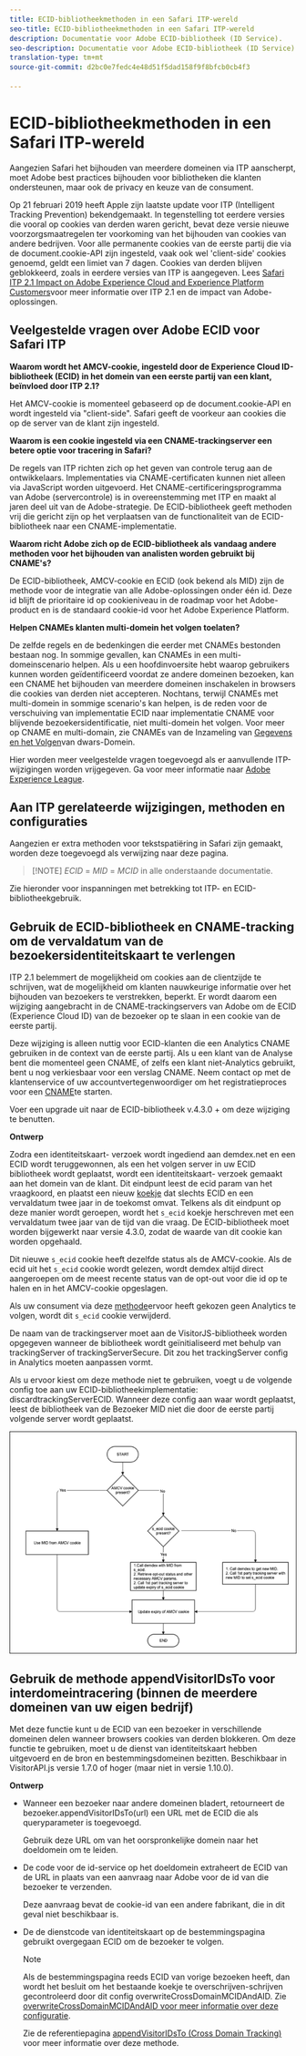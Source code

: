 ```yaml
---
title: ECID-bibliotheekmethoden in een Safari ITP-wereld
seo-title: ECID-bibliotheekmethoden in een Safari ITP-wereld
description: Documentatie voor Adobe ECID-bibliotheek (ID Service).
seo-description: Documentatie voor Adobe ECID-bibliotheek (ID Service).
translation-type: tm+mt
source-git-commit: d2bc0e7fedc4e48d51f5dad158f9f8bfcb0cb4f3

---
```



# ECID-bibliotheekmethoden in een Safari ITP-wereld

Aangezien Safari het bijhouden van meerdere domeinen via ITP aanscherpt, moet Adobe best practices bijhouden voor bibliotheken die klanten ondersteunen, maar ook de privacy en keuze van de consument.

Op 21 februari 2019 heeft Apple zijn laatste update voor ITP (Intelligent Tracking Prevention) bekendgemaakt. In tegenstelling tot eerdere versies die vooral op cookies van derden waren gericht, bevat deze versie nieuwe voorzorgsmaatregelen ter voorkoming van het bijhouden van cookies van andere bedrijven. Voor alle permanente cookies van de eerste partij die via de document.cookie-API zijn ingesteld, vaak ook wel &#39;client-side&#39; cookies genoemd, geldt een limiet van 7 dagen. Cookies van derden blijven geblokkeerd, zoals in eerdere versies van ITP is aangegeven. Lees [Safari ITP 2.1 Impact on Adobe Experience Cloud and Experience Platform Customers](https://medium.com/adobetech/safari-itp-2-1-impact-on-adobe-experience-cloud-customers-9439cecb55ac)voor meer informatie over ITP 2.1 en de impact van Adobe-oplossingen.

## Veelgestelde vragen over Adobe ECID voor Safari ITP

**Waarom wordt het AMCV-cookie, ingesteld door de Experience Cloud ID-bibliotheek (ECID) in het domein van een eerste partij van een klant, beïnvloed door ITP 2.1?**

Het AMCV-cookie is momenteel gebaseerd op de document.cookie-API en wordt ingesteld via &quot;client-side&quot;. Safari geeft de voorkeur aan cookies die op de server van de klant zijn ingesteld.

**Waarom is een cookie ingesteld via een CNAME-trackingserver een betere optie voor tracering in Safari?**

De regels van ITP richten zich op het geven van controle terug aan de ontwikkelaars. Implementaties via CNAME-certificaten kunnen niet alleen via JavaScript worden uitgevoerd. Het CNAME-certificeringsprogramma van Adobe (servercontrole) is in overeenstemming met ITP en maakt al jaren deel uit van de Adobe-strategie. De ECID-bibliotheek geeft methoden vrij die gericht zijn op het verplaatsen van de functionaliteit van de ECID-bibliotheek naar een CNAME-implementatie.

**Waarom richt Adobe zich op de ECID-bibliotheek als vandaag andere methoden voor het bijhouden van analisten worden gebruikt bij CNAME&#39;s?**

De ECID-bibliotheek, AMCV-cookie en ECID (ook bekend als MID) zijn de methode voor de integratie van alle Adobe-oplossingen onder één id. Deze id blijft de prioritaire id op cookieniveau in de roadmap voor het Adobe-product en is de standaard cookie-id voor het Adobe Experience Platform.

**Helpen CNAMEs klanten multi-domein het volgen toelaten?**

De zelfde regels en de bedenkingen die eerder met CNAMEs bestonden bestaan nog. In sommige gevallen, kan CNAMEs in een multi-domeinscenario helpen. Als u een hoofdinvoersite hebt waarop gebruikers kunnen worden geïdentificeerd voordat ze andere domeinen bezoeken, kan een CNAME het bijhouden van meerdere domeinen inschakelen in browsers die cookies van derden niet accepteren. Nochtans, terwijl CNAMEs met multi-domein in sommige scenario&#39;s kan helpen, is de reden voor de verschuiving van implementatie ECID naar implementatie CNAME voor blijvende bezoekersidentificatie, niet multi-domein het volgen. Voor meer op CNAME en multi-domain, zie CNAMEs van de Inzameling van [Gegevens en het Volgen](/help/reference/analytics-reference/cname.md)van dwars-Domein.

Hier worden meer veelgestelde vragen toegevoegd als er aanvullende ITP-wijzigingen worden vrijgegeven. Ga voor meer informatie naar [Adobe Experience League](https://experienceleague.adobe.com/#recommended/solutions/analytics).

## Aan ITP gerelateerde wijzigingen, methoden en configuraties

Aangezien er extra methoden voor tekstspatiëring in Safari zijn gemaakt, worden deze toegevoegd als verwijzing naar deze pagina.

>[!NOTE] *ECID* = *MID* = *MCID* in alle onderstaande documentatie.

Zie hieronder voor inspanningen met betrekking tot ITP- en ECID-bibliotheekgebruik.

## Gebruik de ECID-bibliotheek en CNAME-tracking om de vervaldatum van de bezoekersidentiteitskaart te verlengen

ITP 2.1 belemmert de mogelijkheid om cookies aan de clientzijde te schrijven, wat de mogelijkheid om klanten nauwkeurige informatie over het bijhouden van bezoekers te verstrekken, beperkt. Er wordt daarom een wijziging aangebracht in de CNAME-trackingservers van Adobe om de ECID (Experience Cloud ID) van de bezoeker op te slaan in een cookie van de eerste partij.

Deze wijziging is alleen nuttig voor ECID-klanten die een Analytics CNAME gebruiken in de context van de eerste partij. Als u een klant van de Analyse bent die momenteel geen CNAME, of zelfs een klant niet-Analytics gebruikt, bent u nog verkiesbaar voor een verslag CNAME. Neem contact op met de klantenservice of uw accountvertegenwoordiger om het registratieproces voor een [CNAME](https://docs.adobe.com/content/help/en/core-services/interface/ec-cookies/cookies-first-party.html)te starten.

Voer een upgrade uit naar de ECID-bibliotheek v.4.3.0 + om deze wijziging te benutten.

**Ontwerp**

Zodra een identiteitskaart- verzoek wordt ingediend aan demdex.net en een ECID wordt teruggewonnen, als een het volgen server in uw ECID bibliotheek wordt geplaatst, wordt een identiteitskaart- verzoek gemaakt aan het domein van de klant. Dit eindpunt leest de ecid param van het vraagkoord, en plaatst een nieuw [koekje](/help/introduction/cookies.md) dat slechts ECID en een vervaldatum twee jaar in de toekomst omvat. Telkens als dit eindpunt op deze manier wordt geroepen, wordt het `s_ecid` koekje herschreven met een vervaldatum twee jaar van de tijd van die vraag. De ECID-bibliotheek moet worden bijgewerkt naar versie 4.3.0, zodat de waarde van dit cookie kan worden opgehaald.

Dit nieuwe `s_ecid` cookie heeft dezelfde status als de AMCV-cookie. Als de ecid uit het `s_ecid` cookie wordt gelezen, wordt demdex altijd direct aangeroepen om de meest recente status van de opt-out voor die id op te halen en in het AMCV-cookie opgeslagen.

Als uw consument via deze [methode](https://docs.adobe.com/content/help/en/analytics/implementation/js/opt-out.html)ervoor heeft gekozen geen Analytics te volgen, wordt dit `s_ecid` cookie verwijderd.

De naam van de trackingserver moet aan de VisitorJS-bibliotheek worden opgegeven wanneer de bibliotheek wordt geïnitialiseerd met behulp van trackingServer of trackingServerSecure. Dit zou het trackingServer config in Analytics moeten aanpassen vormt.

Als u ervoor kiest om deze methode niet te gebruiken, voegt u de volgende config toe aan uw ECID-bibliotheekimplementatie: discardtrackingServerECID. Wanneer deze config aan waar wordt geplaatst, leest de bibliotheek van de Bezoeker MID niet die door de eerste partij volgende server wordt geplaatst.

![](assets/itp-proposal-v1.png)

## Gebruik de methode appendVisitorIDsTo voor interdomeintracering (binnen de meerdere domeinen van uw eigen bedrijf)

Met deze functie kunt u de ECID van een bezoeker in verschillende domeinen delen wanneer browsers cookies van derden blokkeren. Om deze functie te gebruiken, moet u de dienst van identiteitskaart hebben uitgevoerd en de bron en bestemmingsdomeinen bezitten. Beschikbaar in VisitorAPI.js versie 1.7.0 of hoger (maar niet in versie 1.10.0).

**Ontwerp**

* Wanneer een bezoeker naar andere domeinen bladert, retourneert de bezoeker.appendVisitorIDsTo(url) een URL met de ECID die als queryparameter is toegevoegd.

   Gebruik deze URL om van het oorspronkelijke domein naar het doeldomein om te leiden.

* De code voor de id-service op het doeldomein extraheert de ECID van de URL in plaats van een aanvraag naar Adobe voor de id van die bezoeker te verzenden.

   Deze aanvraag bevat de cookie-id van een andere fabrikant, die in dit geval niet beschikbaar is.

* De de dienstcode van identiteitskaart op de bestemmingspagina gebruikt overgegaan ECID om de bezoeker te volgen.

   >[!NOTE]
   >Als de bestemmingspagina reeds ECID van vorige bezoeken heeft, dan wordt het besluit om het bestaande koekje te overschrijven-schrijven gecontroleerd door dit config overwriteCrossDomainMCIDAndAID. Zie [overwriteCrossDomainMCIDAndAID voor meer informatie over deze configuratie](/help/library/function-vars/overwrite-visitor-id.md).
   >
   >Zie de referentiepagina [appendVisitorIDsTo (Cross Domain Tracking)](/help/library/get-set/appendvisitorid.md) voor meer informatie over deze methode.
